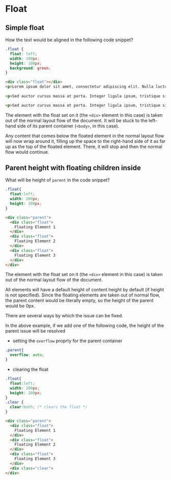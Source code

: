 # Float

## Simple float 

How the text would be aligned in the following code snippet?

```CSS
.float {
  float: left;
  width: 100px;
  height: 100px;
  background: green;
}
```
```HTML
<div class="float"></div>
<p>Lorem ipsum dolor sit amet, consectetur adipiscing elit. Nulla luctus aliquam dolor, eu lacinia lorem placerat vulputate. Duis felis orci, pulvinar id metus ut, rutrum luctus orci. Cras porttitor imperdiet nunc, at ultricies tellus laoreet sit amet. </p>
    
<p>Sed auctor cursus massa at porta. Integer ligula ipsum, tristique sit amet orci vel, viverra egestas ligula. Curabitur vehicula tellus neque, ac ornare ex malesuada et. In vitae convallis lacus. Aliquam erat volutpat. Suspendisse ac imperdiet turpis. Aenean finibus sollicitudin eros pharetra congue. Duis ornare egestas augue ut luctus. Proin blandit quam nec lacus varius commodo et a urna. Ut id ornare felis, eget fermentum sapien.</p>

<p>Sed auctor cursus massa at porta. Integer ligula ipsum, tristique sit amet orci vel, viverra egestas ligula. Curabitur vehicula tellus neque, ac ornare ex malesuada et. In vitae convallis lacus. Aliquam erat volutpat. Suspendisse ac imperdiet turpis. Aenean finibus sollicitudin eros pharetra congue. Duis ornare egestas augue ut luctus. Proin blandit quam nec lacus varius commodo et a urna. Ut id ornare felis, eget fermentum sapien.</p>
```


The element with the float set on it (the `<div>` element in this case) is taken out of the normal layout flow of the document.
It will be stuck to the left-hand side of its parent container (`<body>`, in this case). 

Any content that comes below the floated element in the normal layout flow will now wrap around it, filling up the space to the right-hand side of it as far up as the top of the floated element. There, it will stop and then the normal flow would continue.

## Parent height with floating children inside

What will be height of `parent` in the code snippet?

```CSS
.float{
  float:left;
  width: 200px;
  height: 200px;
}
```
```HTML
<div class="parent">
  <div class="float">
    Floating Element 1
  </div>
  <div class="float">
    Floating Element 2
  </div>
  <div class="float">
    Floating Element 3
  </div>
</div>
```

The element with the float set on it (the `<div>` element in this case) is taken out of the normal layout flow of the document.

All elements will have a default height of content height by default (if height is not specified). Since the floating elements are taken out of normal flow, the parent content would be literally empty, so the height of the parent would be 0px.

There are several ways by which the issue can be fixed.

In the above example, if we add one of the following code, the height of the parent issue will be resolved

* setting the `overflow` proprty for the parent container
```CSS
.parent{
  overflow: auto;
}
```

* clearing the float

```CSS
.float{
  float:left;
  width: 200px;
  height: 200px;
}
.clear {
  clear:both; /* clears the float */
}
```

```HTML
<div class="parent">
  <div class="float">
    Floating Element 1
  </div>
  <div class="float">
    Floating Element 2
  </div>
  <div class="float">
    Floating Element 3
  </div>
  <div class="clear">
</div>
```
